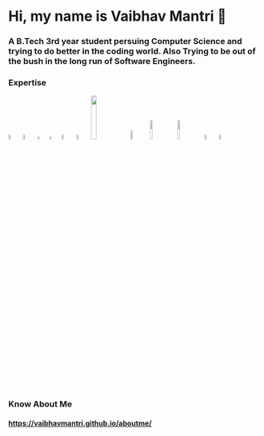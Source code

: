 # Hi, my name is Vaibhav Mantri 👋

### A B.Tech 3rd year student  persuing Computer Science and trying to do better in the coding world. Also Trying to be out of the bush in the long run of Software Engineers.

### Expertise

<p float = 'left'>
<img src = "https://images.vexels.com/media/users/3/166179/isolated/preview/b83d6b47a9502dfaf535087627a8bf96-c-programming-language-icon-by-vexels.png" width = '5%'>
<img src = "https://i.pinimg.com/564x/da/05/88/da0588b44566b623c7de9e0a896966db.jpg" width = '5%'>
<img src = 'https://i.pinimg.com/564x/1a/1e/75/1a1e75b588e907899475fa79d8762a5b.jpg' width = '4%'>
<img src = 'https://i.pinimg.com/564x/fb/ba/ce/fbbacefb74109aa386dd39927a20d91f.jpg' width = 4%>
<img src = 'https://i.pinimg.com/564x/62/be/e9/62bee922be92328e8e713802239544c9.jpg' width = '5%>
<img src = 'https://pngimg.com/uploads/php/php_PNG7.png' width = '5%'>
<img src = 'https://i.pinimg.com/564x/f2/a4/a6/f2a4a67c705799c38f4e8d7a89e63fc0.jpg' width = '5%'>
<img src = 'https://i.pinimg.com/564x/64/41/79/644179db2d1ebe74ec52d7e53dd90a7a.jpg' width = 15%'>                                                                                                 
<img src = 'https://i.pinimg.com/564x/ab/48/ef/ab48ef6989fbc7671f27f0e64a0b59e0.jpg' width = '7%'>
<img src = 'https://i.pinimg.com/564x/71/87/0b/71870bb928d8b84d9e3b3a39e92e7315.jpg' width = 10%'>                                                                                                 
<img src = 'https://meterpreter.org/wp-content/uploads/2018/09/flutter.png' width = '10%'>

<img src = 'https://i.pinimg.com/564x/2d/29/4d/2d294d0612a1a14776f872a7b07c05ec.jpg' width = '5%'>
<img src = 'https://i.pinimg.com/564x/78/44/8c/78448c98d0e8a4ed54c672f6ce3278d7.jpg' width = '5%'>
</p>


### Know About Me
#### https://vaibhavmantri.github.io/aboutme/
